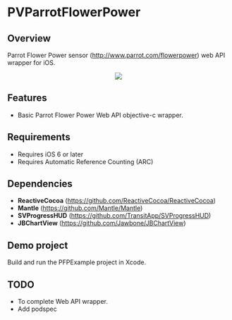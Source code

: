 # PVParrotFlowerPower

## Overview
Parrot Flower Power sensor (http://www.parrot.com/flowerpower) web API wrapper for iOS.

<center>	
	<img src="https://raw.github.com/pventura1976/PVParrotFlowerPower/master/Screenshots/PreviewImage.png">
</center>

## Features

- Basic Parrot Flower Power Web API objective-c wrapper.

## Requirements

- Requires iOS 6 or later
- Requires Automatic Reference Counting (ARC)

## Dependencies

- <b>ReactiveCocoa</b> (https://github.com/ReactiveCocoa/ReactiveCocoa)
- <b>Mantle</b> (https://github.com/Mantle/Mantle)
- <b>SVProgressHUD</b> (https://github.com/TransitApp/SVProgressHUD)
- <b>JBChartView</b> (https://github.com/Jawbone/JBChartView)

## Demo project

Build and run the PFPExample project in Xcode.

## TODO

- To complete Web API wrapper.
- Add podspec